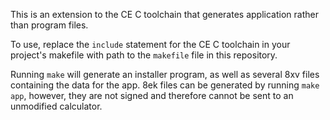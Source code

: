 This is an extension to the CE C toolchain that generates application rather
than program files.

To use, replace the `include` statement for the CE C toolchain in your
project's makefile with path to the `makefile` file in this repository.

Running `make` will generate an installer program, as well as several 8xv
files containing the data for the app.
8ek files can be generated by running `make app`, however, they are not signed
and therefore cannot be sent to an unmodified calculator.
